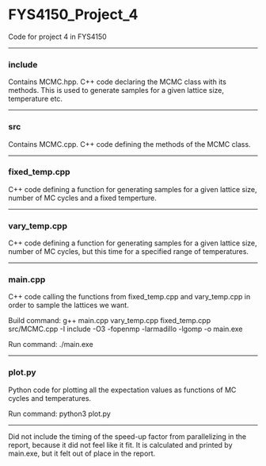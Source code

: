 # FYS4150_Project_4

Code for project 4 in FYS4150

-----------------------
### include 

Contains MCMC.hpp. C++ code declaring the MCMC class with its methods. This is used to generate samples for a given lattice size, temperature etc.

----------------------

### src

Contains MCMC.cpp. C++ code defining the methods of the MCMC class. 

----------------------

### fixed_temp.cpp

C++ code defining a function for generating samples for a given lattice size, number of MC cycles and a fixed temperture. 

----------------------

### vary_temp.cpp

C++ code defining a function for generating samples for a given lattice size, number of MC cycles, but this time for a specified range of temperatures.

----------------------

### main.cpp

C++ code calling the functions from fixed_temp.cpp and vary_temp.cpp in order to sample the lattices we want. 

Build command: g++ main.cpp vary_temp.cpp fixed_temp.cpp src/MCMC.cpp -I include -O3 -fopenmp -larmadillo -lgomp -o main.exe

Run command: ./main.exe

----------------------

### plot.py

Python code for plotting all the expectation values as functions of MC cycles and temperatures. 

Run command: python3 plot.py

----------------------


Did not include the timing of the speed-up factor from parallelizing in the report, because it did not feel like it fit. It is calculated and printed by main.exe, but it felt out of place in the report. 
